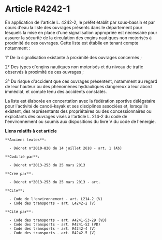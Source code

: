 # Article R4242-1

En application de l'article L. 4242-2, le préfet établit par sous-bassin et par cours d'eau la liste des ouvrages présents
dans le département pour lesquels la mise en place d'une signalisation appropriée est nécessaire pour assurer la sécurité de
la circulation des engins nautiques non motorisés à proximité de ces ouvrages. Cette liste est établie en tenant compte
notamment : 

1° De la signalisation existante à proximité des ouvrages concernés ; 

2° Des types d'engins nautiques non motorisés et du niveau de trafic observés à proximité de ces ouvrages ; 

3° Du risque d'accident que ces ouvrages présentent, notamment au regard de leur hauteur ou des phénomènes hydrauliques
dangereux à leur abord immédiat, et compte tenu des accidents constatés. 

La liste est élaborée en concertation avec la fédération sportive délégataire pour l'activité de canoë-kayak et ses
disciplines associées et, lorsqu'ils existent, des représentants des propriétaires ou des concessionnaires ou exploitants des
ouvrages visés à l'article L. 214-2 du code de l'environnement ou soumis aux dispositions du livre V du code de l'énergie.

**Liens relatifs à cet article**

	**Anciens textes**:

	  - Décret n°2010-820 du 14 juillet 2010 - art. 1 (Ab)

	**Codifié par**:

	  - Décret n°2013-253 du 25 mars 2013

	**Créé par**:

	  - Décret n°2013-253 du 25 mars 2013 - art.

	**Cite**:

	  - Code de l'environnement - art. L214-2 (V)
	  - Code des transports - art. L4242-2 (V)

	**Cité par**:

	  - Code des transports - art. A4241-53-29 (VD)
	  - Code des transports - art. R4241-52 (VD)
	  - Code des transports - art. R4242-4 (V)
	  - Code des transports - art. R4242-5 (V)
